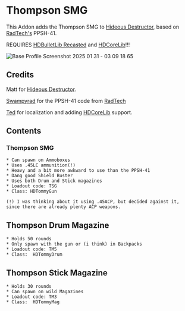# Thompson SMG

This Addon adds the Thompson SMG to [Hideous Destructor](https://codeberg.org/mc776/HideousDestructor), based on [RadTech's](https://github.com/swampyrad/RadTechWeaponsPack) PPSH-41.

REQUIRES [HDBulletLib Recasted](https://github.com/HDest-Community/HDBulletLib-Recasted) and [HDCoreLib](https://github.com/HDest-Community/hdest-core-lib)!!!

![Base Profile Screenshot 2025 01 31 - 03 09 18 65](https://github.com/user-attachments/assets/065d6596-b03c-4086-ae96-092a85cbd4a6)

## Credits

Matt for [Hideous Destructor](https://codeberg.org/mc776/HideousDestructor).

[Swampyrad](https://github.com/swampyrad) for the PPSH-41 code from [RadTech](https://github.com/swampyrad/RadTechWeaponsPack)

[Ted](https://github.com/tedthepraimortis) for localization and adding [HDCoreLib](https://github.com/HDest-Community/hdest-core-lib) support.

## Contents

### Thompson SMG

    * Can spawn on Ammoboxes
    * Uses .45LC ammunition(!)
    * Heavy and a bit more awkward to use than the PPSH-41
    * Dang good Shield Buster
    * Uses both Drum and Stick magazines
    * Loadout code: TSG
    * Class: HDTommyGun

    (!) I was thinking about it using .45ACP, but decided against it, since there are already plenty ACP weapons.

## Thompson Drum Magazine

    * Holds 50 rounds
    * Only spawn with the gun or (i think) in Backpacks
    * Loadout code: TM5
    * Class:  HDTommyDrum

## Thompson Stick Magazine

    * Holds 30 rounds
    * Can spawn on wild Magazines
    * Loadout code: TM3
    * Class:  HDTommyMag
